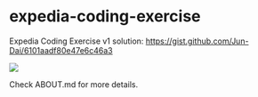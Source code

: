 # expedia-coding-exercise
Expedia Coding Exercise v1 solution: https://gist.github.com/Jun-Dai/6101aadf80e47e6c46a3

[<img src="https://img.shields.io/travis/mohammadqandeel/expedia-coding-exercise.svg"/>](https://travis-ci.org/mohammadqandeel/expedia-coding-exercise)

Check ABOUT.md for more details.

